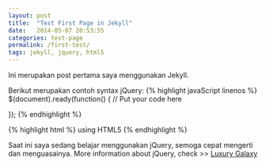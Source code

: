 ```yaml
---
layout: post
title:  "Test First Page in Jekyll"
date:   2014-05-07 20:53:55
categories: test-page
permalink: /first-test/
tags: jekyll, jquery, html5
---
```


Ini merupakan post pertama saya menggunakan Jekyll.

Berikut merupakan contoh syntax jQuery:
{% highlight javaScript linenos %}
$(document).ready(function() {
	// Put your code here

});
{% endhighlight %}

{% highlight html %}
<span> using HTML5 </span>
{% endhighlight %}

Saat ini saya sedang belajar menggunakan jQuery, semoga cepat mengerti dan menguasainya. More information about jQuery, check >> <a href="http://luxurygalaxy.blogspot.com/"> Luxury Galaxy</a>
